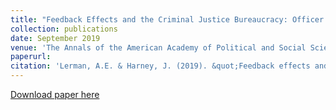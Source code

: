 ```yaml
---
title: "Feedback Effects and the Criminal Justice Bureaucracy: Officer Attitudes and the Future of Correctional Reform"
collection: publications
date: September 2019
venue: 'The Annals of the American Academy of Political and Social Science 1'
paperurl: 
citation: 'Lerman, A.E. & Harney, J. (2019). &quot;Feedback effects and the criminal justice bureaucracy: officer attitudes and the future of correctional reform.&quot; <i>The Annals of the American Academy of Political and Social Science</i>. 685(1).'
---
```


[Download paper here](http://academicpages.github.io/files/paper1.pdf)


